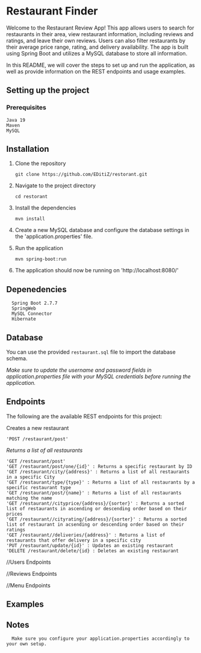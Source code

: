 # Restaurant Finder

Welcome to the Restaurant Review App! This app allows users to search for restaurants in their area, view restaurant information, including reviews 
and ratings, and leave their own reviews. Users can also filter restaurants by their average price range, rating, and delivery availability. The app 
is built using Spring Boot and utilizes a MySQL database to store all information. 

In this README, we will cover the steps to set up and run the application, as well as provide information on the REST endpoints and usage examples.



## Setting up the project

### Prerequisites

    Java 19 
    Maven
    MySQL
    
    
  ## Installation
  
   1. Clone the repository 
    
      `git clone https://github.com/EDitiZ/restorant.git`
      
   2. Navigate to the project directory
    
      `cd restorant`
      
   3. Install the dependencies 
    
      `mvn install`
      
   4. Create a new MySQL database and configure the database settings in the 'application.properties' file.
    
   5. Run the application
    
      `mvn spring-boot:run`
      
   6. The application should now be running on 'http://localhost:8080/'
    
    
 ## Depenedencies 
    
      Spring Boot 2.7.7
      SpringWeb
      MySQL Connector
      Hibernate
    
    
 ## Database  
 
 
 You can use the provided `restaurant.sql` file to import the database schema.
 
*Make sure to update the username and password fields in application.properties file with your MySQL credentials before running the application.*

    
 ## Endpoints
    
  The following are the available REST endpoints for this project:
  
  Creates a new restaurant
  
    'POST /restaurant/post'
    
   _Returns a list of all restaurants_
   
    'GET /restaurant/post' 
    'GET /restaurant/post/one/{id}' : Returns a specific restaurant by ID
    'GET /restaurant/city/{address}' : Returns a list of all restaurants in a specific City
    'GET /restaurant/type/{type}' : Returns a list of all restaurants by a specific restaurant type
    'GET /restaurant/post/{name}' : Returns a list of all restaurants matching the name
    'GET /restaurant//cityprice/{address}/{sorter}' : Returns a sorted list of restaurants in ascending or descending order based on their prices
    'GET /restaurant//cityrating/{address}/{sorter}' : Returns a sorted list of restaurant in acsending or descending order based on their ratings
    'GET /restaurant//deliveries/{address}' : Returns a list of restaurants that offer delivery in a specific city
    'PUT /restaurant/update/{id}' : Updates an existing restaurant
    'DELETE /restaurant/delete/{id} : Deletes an existing restaurant
    
  //Users Endpoints
  
  //Reviews Endpoints
  
  //Menu Endpoints
    
 ## Examples
    
 ## Notes 
      
      Make sure you configure your application.properties accordingly to your own setup.
  

